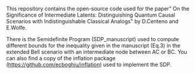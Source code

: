 This repository contains the open-source code used for the paper" On the Significance of Intermediate Latents:
Distinguishing Quantum Causal Scenarios with Indistinguishable Classical Analogs" by D.Centeno and E.Wolfe.

There is the Semidefinite Program (SDP_manuscript) used to compute different bounds for the inequality given in the manuscript (Eq.3)
in the extended Bell scenario with an intermediate node between AC or BC.
You can also find a copy of the inflation package (https://github.com/ecboghiu/inflation) used to implement the SDP.
